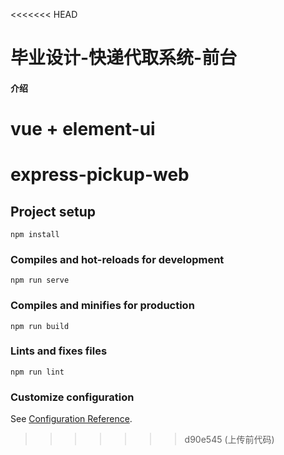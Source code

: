 <<<<<<< HEAD
# 毕业设计-快递代取系统-前台

#### 介绍
vue + element-ui
=======
# express-pickup-web

## Project setup
```
npm install
```

### Compiles and hot-reloads for development
```
npm run serve
```

### Compiles and minifies for production
```
npm run build
```

### Lints and fixes files
```
npm run lint
```

### Customize configuration
See [Configuration Reference](https://cli.vuejs.org/config/).
>>>>>>> d90e545 (上传前代码)
